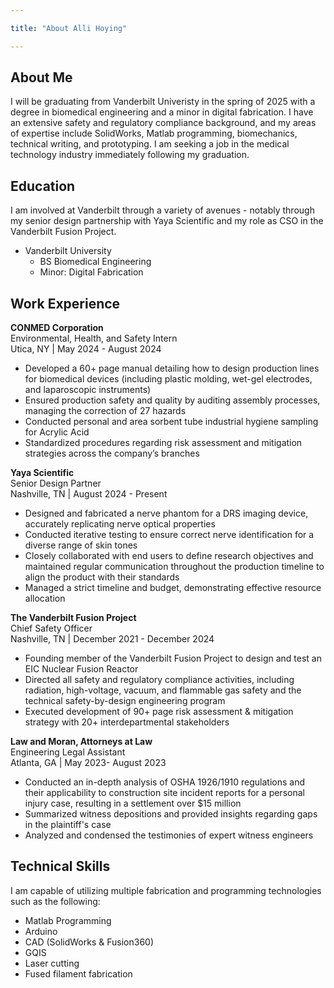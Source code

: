```yaml
---

title: "About Alli Hoying"

---
```


## About Me 

I will be graduating from Vanderbilt Univeristy in the spring of 2025 with a degree in biomedical engineering and a minor in digital fabrication. I have an extensive safety and regulatory compliance background, and my areas of expertise include SolidWorks, Matlab programming, biomechanics, technical writing, and prototyping. I am seeking a job in the medical technology industry immediately following my graduation. 

## Education

I am involved at Vanderbilt through a variety of avenues - notably through my senior design partnership with Yaya Scientific and my role as CSO in the Vanderbilt Fusion Project. 

* Vanderbilt University
  * BS Biomedical Engineering
  * Minor: Digital Fabrication

## Work Experience

**CONMED Corporation**  
Environmental, Health, and Safety Intern  
Utica, NY | May 2024 \- August 2024

* Developed a 60+ page manual detailing how to design production lines for biomedical devices (including plastic molding, wet-gel electrodes, and laparoscopic instruments)  
* Ensured production safety and quality by auditing assembly processes, managing the correction of 27 hazards  
* Conducted personal and area sorbent tube industrial hygiene sampling for Acrylic Acid  
* Standardized procedures regarding risk assessment and mitigation strategies across the company’s branches 

**Yaya Scientific**  
Senior Design Partner  
Nashville, TN | August 2024 \- Present

* Designed and fabricated a nerve phantom for a DRS imaging device, accurately replicating nerve optical properties  
* Conducted iterative testing to ensure correct nerve identification for a diverse range of skin tones  
* Closely collaborated with end users to define research objectives and maintained regular communication throughout the production timeline to align the product with their standards  
* Managed a strict timeline and budget, demonstrating effective resource allocation

**The Vanderbilt Fusion Project**  
Chief Safety Officer  
Nashville, TN | December 2021 \- December 2024

* Founding member of the Vanderbilt Fusion Project to design and test an EIC Nuclear Fusion Reactor  
* Directed all safety and regulatory compliance activities, including radiation, high-voltage, vacuum, and flammable gas safety and the technical safety-by-design engineering program  
* Executed development of 90+ page risk assessment & mitigation strategy with 20+ interdepartmental stakeholders

**Law and Moran, Attorneys at Law**  
Engineering Legal Assistant  
Atlanta, GA | May 2023- August 2023

* Conducted an in-depth analysis of OSHA 1926/1910 regulations and their applicability to construction site incident reports for a personal injury case, resulting in a settlement over $15 million  
* Summarized witness depositions and provided insights regarding gaps in the plaintiff's case  
* Analyzed and condensed the testimonies of expert witness engineers

## Technical Skills

I am capable of utilizing multiple fabrication and programming technologies such as the following:

* Matlab Programming
* Arduino
* CAD (SolidWorks & Fusion360)
* GQIS
* Laser cutting
* Fused filament fabrication


